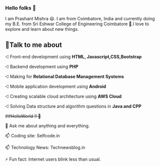 ### Hello folks 👋
I am Prashant Mishra 😃. I am from Coimbatore, India and currently doing my B.E. from Sri Eshwar College of Engineering Coimbatore 🏫.I love to explore and learn about new things.
## 🌈Talk to me about

⨞ Front-end development using **HTML, Javascript,CSS,Bootstrap**

⨞ Backend development using **PHP**

⨞ Making for **Relational Database Management Systems**

⨞ Mobile application development using **Android**

⨞ Creating scalable cloud architecture using **AWS Cloud**

⨞ Solving Data structure and algorithm questions in **Java and CPP**

##~~HelloWorld !! 🤔~~

💬 Ask me about anything and everything.

📫 Coding site: Selfcode.in

📫 Technology News: Technewsblog.in

⚡ Fun fact: Internet users blink less than usual.

